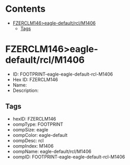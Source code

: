 



Contents
========

* [FZERCLM146>eagle-default/rcl/M1406](#fzerclm146eagle-defaultrclm1406)
	* [Tags](#tags)

# FZERCLM146>eagle-default/rcl/M1406

- ID: FOOTPRINT-eagle-eagle-default-rcl-M1406
- Hex ID: FZERCLM146
- Name: 
- Description: 

## Tags

- hexID: FZERCLM146
- oompType: FOOTPRINT
- oompSize: eagle
- oompColor: eagle-default
- oompDesc: rcl
- oompIndex: M1406
- oompName: eagle-default/rcl/M1406
- oompID: FOOTPRINT-eagle-eagle-default-rcl-M1406
